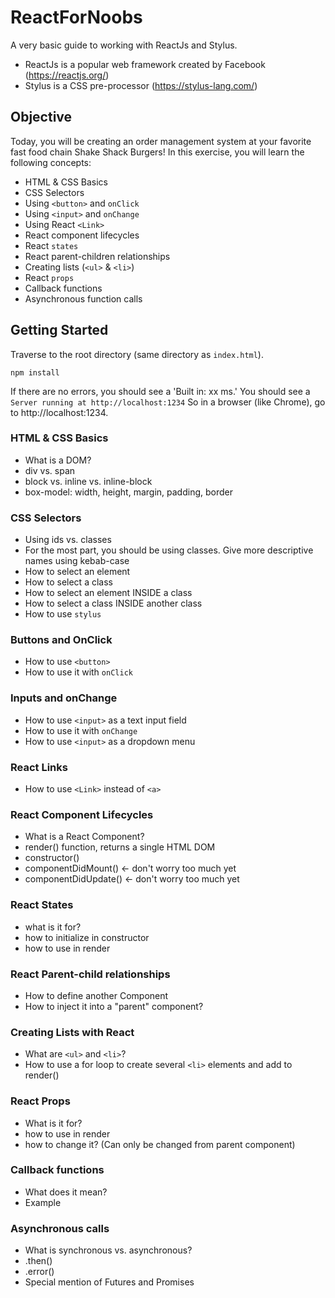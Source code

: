 # ReactForNoobs
A very basic guide to working with ReactJs and Stylus.
 - ReactJs is a popular web framework created by Facebook (https://reactjs.org/)
 - Stylus is a CSS pre-processor (https://stylus-lang.com/)

## Objective
Today, you will be creating an order management system at your favorite fast food chain Shake Shack Burgers!
In this exercise, you will learn the following concepts:
 - HTML & CSS Basics
 - CSS Selectors
 - Using `<button>` and `onClick`
 - Using `<input>` and `onChange`
 - Using React `<Link>`
 - React component lifecycles
 - React `states`
 - React parent-children relationships
 - Creating lists (`<ul>` & `<li>`)
 - React `props`
 - Callback functions
 - Asynchronous function calls

## Getting Started
Traverse to the root directory (same directory as `index.html`).
```
npm install
```
If there are no errors, you should see a 'Built in: xx ms.'
You should see a `Server running at http://localhost:1234`
So in a browser (like Chrome), go to http://localhost:1234.

### HTML & CSS Basics
 - What is a DOM?
 - div vs. span
 - block vs. inline vs. inline-block
 - box-model: width, height, margin, padding, border

### CSS Selectors
 - Using ids vs. classes
 - For the most part, you should be using classes. Give more descriptive names using kebab-case
 - How to select an element
 - How to select a class
 - How to select an element INSIDE a class
 - How to select a class INSIDE another class
 - How to use `stylus`

### Buttons and OnClick
 - How to use `<button>`
 - How to use it with `onClick`

### Inputs and onChange
 - How to use `<input>` as a text input field
 - How to use it with `onChange`
 - How to use `<input>` as a dropdown menu

### React Links
 - How to use `<Link>` instead of `<a>`

### React Component Lifecycles
 - What is a React Component?
 - render() function, returns a single HTML DOM
 - constructor()
 - componentDidMount() <- don't worry too much yet
 - componentDidUpdate() <- don't worry too much yet

### React States
 - what is it for?
 - how to initialize in constructor
 - how to use in render

### React Parent-child relationships
 - How to define another Component
 - How to inject it into a "parent" component?

### Creating Lists with React
 - What are `<ul>` and `<li>`?
 - How to use a for loop to create several `<li>` elements and add to render()

### React Props
 - What is it for?
 - how to use in render
 - how to change it? (Can only be changed from parent component)

### Callback functions
 - What does it mean?
 - Example

### Asynchronous calls
 - What is synchronous vs. asynchronous?
 - .then()
 - .error()
 - Special mention of Futures and Promises
